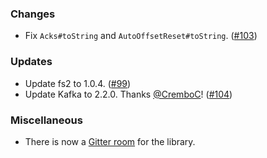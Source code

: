 ### Changes
- Fix `Acks#toString` and `AutoOffsetReset#toString`. ([#103][#103])

### Updates
- Update fs2 to 1.0.4. ([#99][#99])
- Update Kafka to 2.2.0. Thanks [@CremboC](https://github.com/CremboC)! ([#104][#104])

### Miscellaneous
- There is now a [Gitter room](https://gitter.im/ovotech/fs2-kafka) for the library.

[#99]: https://github.com/ovotech/fs2-kafka/pull/99
[#103]: https://github.com/ovotech/fs2-kafka/pull/103
[#104]: https://github.com/ovotech/fs2-kafka/pull/104

